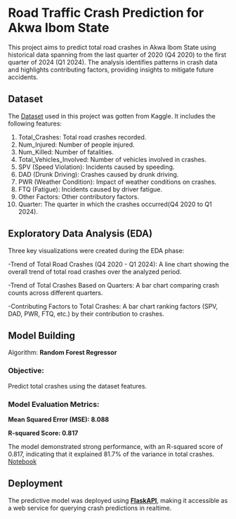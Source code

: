 # Road Traffic Crash Prediction for Akwa Ibom State

This project aims to predict total road crashes in Akwa Ibom State using historical data spanning from the last quarter of 2020 (Q4 2020) to the first quarter of 2024 (Q1 2024). The analysis identifies patterns in crash data and highlights contributing factors, providing insights to mitigate future accidents.

## Dataset

The <a href = "https://github.com/Etini2000/Akwa_Ibom_road_crashes_project/blob/main/Nigerian_Road_Traffic_Crashes_2020_2024.csv">Dataset</a> used in this project was gotten from Kaggle. It includes the following features:
1. Total_Crashes: Total road crashes recorded.
2. Num_Injured: Number of people injured.
3. Num_Killed: Number of fatalities.
4. Total_Vehicles_Involved: Number of vehicles involved in crashes.
5. SPV (Speed Violation): Incidents caused by speeding.
6. DAD (Drunk Driving): Crashes caused by drunk driving.
7. PWR (Weather Condition): Impact of weather conditions on crashes.
8. FTQ (Fatigue): Incidents caused by driver fatigue.
9. Other Factors: Other contributory factors.
10. Quarter: The quarter in which the crashes occurred(Q4 2020 to Q1 2024).

## Exploratory Data Analysis (EDA)

Three key visualizations were created during the EDA phase:

-Trend of Total Road Crashes (Q4 2020 - Q1 2024): A line chart showing the overall trend of total road crashes over the analyzed period.

-Trend of Total Crashes Based on Quarters: A bar chart comparing crash counts across different quarters.

-Contributing Factors to Total Crashes: A bar chart ranking factors (SPV, DAD, PWR, FTQ, etc.) by their contribution to crashes.

## Model Building
Algorithm: 
**Random Forest Regressor**

### Objective: 
Predict total crashes using the dataset features.

### Model Evaluation Metrics:
**Mean Squared Error (MSE): 8.088**

**R-squared Score: 0.817**

The model demonstrated strong performance, with an R-squared score of 0.817, indicating that it explained 81.7% of the variance in total crashes.
<a href = "https://github.com/Etini2000/Akwa_Ibom_road_crashes_project/blob/main/Aks_crashes_model.ipynb">Notebook</a>

## Deployment

The predictive model was deployed using <a href = "https://github.com/Etini2000/Akwa_Ibom_road_crashes_project/blob/main/Aks_crashes_ml_model.joblib">**FlaskAPI**</a>, making it accessible as a web service for querying crash predictions in realtime.
